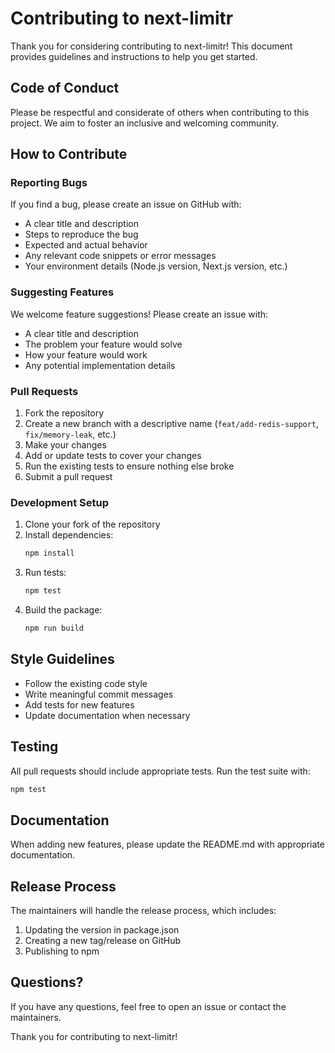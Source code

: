 # Contributing to next-limitr

Thank you for considering contributing to next-limitr! This document provides guidelines and instructions to help you get started.

## Code of Conduct

Please be respectful and considerate of others when contributing to this project. We aim to foster an inclusive and welcoming community.

## How to Contribute

### Reporting Bugs

If you find a bug, please create an issue on GitHub with:

- A clear title and description
- Steps to reproduce the bug
- Expected and actual behavior
- Any relevant code snippets or error messages
- Your environment details (Node.js version, Next.js version, etc.)

### Suggesting Features

We welcome feature suggestions! Please create an issue with:

- A clear title and description
- The problem your feature would solve
- How your feature would work
- Any potential implementation details

### Pull Requests

1. Fork the repository
2. Create a new branch with a descriptive name (`feat/add-redis-support`, `fix/memory-leak`, etc.)
3. Make your changes
4. Add or update tests to cover your changes
5. Run the existing tests to ensure nothing else broke
6. Submit a pull request

### Development Setup

1. Clone your fork of the repository
2. Install dependencies:
   ```bash
   npm install
   ```
3. Run tests:
   ```bash
   npm test
   ```
4. Build the package:
   ```bash
   npm run build
   ```

## Style Guidelines

- Follow the existing code style
- Write meaningful commit messages
- Add tests for new features
- Update documentation when necessary

## Testing

All pull requests should include appropriate tests. Run the test suite with:

```bash
npm test
```

## Documentation

When adding new features, please update the README.md with appropriate documentation.

## Release Process

The maintainers will handle the release process, which includes:

1. Updating the version in package.json
2. Creating a new tag/release on GitHub
3. Publishing to npm

## Questions?

If you have any questions, feel free to open an issue or contact the maintainers.

Thank you for contributing to next-limitr!
